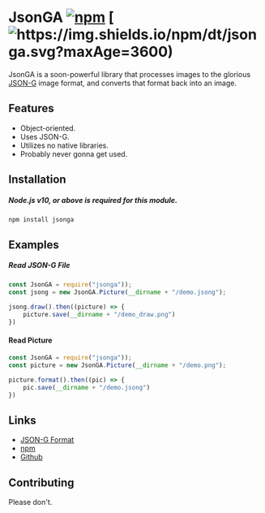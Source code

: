 # JsonGA [![npm](https://img.shields.io/npm/v/momijiln/jsonga.svg)](https://www.npmjs.com/package/jsonga) [![https://img.shields.io/npm/dt/jsonga.svg?maxAge=3600)](https://www.npmjs.com/package/jsonga)

JsonGA is a soon-powerful library that processes images to the glorious [JSON-G](https://github.com/Roadcrosser/JSON-G) image format, and converts that format back into an image.

## Features
- Object-oriented.
- Uses JSON-G.
- Utilizes no native libraries.
- Probably never gonna get used.

## Installation
##### Node.js v10, or above is required for this module.
`npm install jsonga`

## Examples
##### Read JSON-G File
```js
const JsonGA = require("jsonga"));
const jsong = new JsonGA.Picture(__dirname + "/demo.jsong");

jsong.draw().then((picture) => {
    picture.save(__dirname + "/demo_draw.png")
})
```

#### Read Picture
```js
const JsonGA = require("jsonga"));
const picture = new JsonGA.Picture(__dirname + "/demo.png");

picture.format().then((pic) => {
    pic.save(__dirname + "/demo.jsong")
})
```

## Links
- [JSON-G Format](https://github.com/Roadcrosser/JSON-G)
- [npm](https://www.npmjs.com/package/jsonga)
- [Github](https://github.com/momijiln/jsonga)

## Contributing
Please don't.